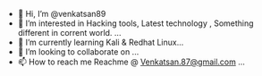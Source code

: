 - 👋 Hi, I’m @venkatsan89
- 👀 I’m interested in Hacking tools, Latest technology , Something different in corrent world. ...
- 🌱 I’m currently learning Kali & Redhat Linux...
- 💞️ I’m looking to collaborate on ...
- 📫 How to reach me Reachme @ Venkatsan.87@gmail.com ...

<!---
venkatsan89/venkatsan89 is a ✨ special ✨ repository because its `README.md` (this file) appears on your GitHub profile.
You can click the Preview link to take a look at your changes.
--->

